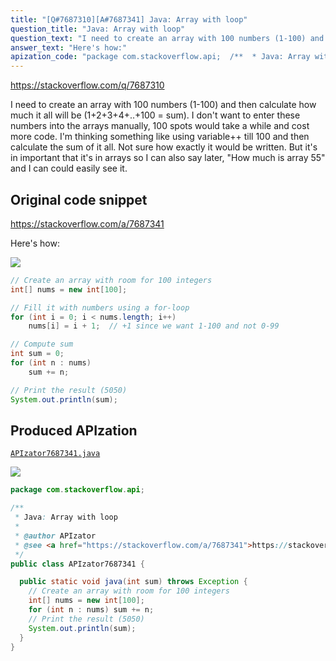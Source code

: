 ```yaml
---
title: "[Q#7687310][A#7687341] Java: Array with loop"
question_title: "Java: Array with loop"
question_text: "I need to create an array with 100 numbers (1-100) and then calculate how much it all will be (1+2+3+4+..+100 = sum). I don't want to enter these numbers into the arrays manually, 100 spots would take a while and cost more code. I'm thinking something like using variable++ till 100 and then calculate the sum of it all. Not sure how exactly it would be written.  But it's in important that it's in arrays so I can also say later, \"How much is array 55\" and I can could easily see it."
answer_text: "Here's how:"
apization_code: "package com.stackoverflow.api;  /**  * Java: Array with loop  *  * @author APIzator  * @see <a href=\"https://stackoverflow.com/a/7687341\">https://stackoverflow.com/a/7687341</a>  */ public class APIzator7687341 {    public static void java(int sum) throws Exception {     // Create an array with room for 100 integers     int[] nums = new int[100];     for (int n : nums) sum += n;     // Print the result (5050)     System.out.println(sum);   } }"
---
```


https://stackoverflow.com/q/7687310

I need to create an array with 100 numbers (1-100) and then calculate how much it all will be (1+2+3+4+..+100 = sum).
I don&#x27;t want to enter these numbers into the arrays manually, 100 spots would take a while and cost more code.
I&#x27;m thinking something like using variable++ till 100 and then calculate the sum of it all. Not sure how exactly it would be written. 
But it&#x27;s in important that it&#x27;s in arrays so I can also say later, &quot;How much is array 55&quot; and I can could easily see it.



## Original code snippet

https://stackoverflow.com/a/7687341

Here&#x27;s how:

<div class="code-logo"><img src="/stackoverflow.png" /></div>

```java
// Create an array with room for 100 integers
int[] nums = new int[100];

// Fill it with numbers using a for-loop
for (int i = 0; i < nums.length; i++)
    nums[i] = i + 1;  // +1 since we want 1-100 and not 0-99

// Compute sum
int sum = 0;
for (int n : nums)
    sum += n;

// Print the result (5050)
System.out.println(sum);
```

## Produced APIzation

[`APIzator7687341.java`](https://github.com/pasqualesalza/apization/raw/main/data/search/APIzator7687341.java)

<div class="code-logo"><img src="/apizator.png" /></div>

```java
package com.stackoverflow.api;

/**
 * Java: Array with loop
 *
 * @author APIzator
 * @see <a href="https://stackoverflow.com/a/7687341">https://stackoverflow.com/a/7687341</a>
 */
public class APIzator7687341 {

  public static void java(int sum) throws Exception {
    // Create an array with room for 100 integers
    int[] nums = new int[100];
    for (int n : nums) sum += n;
    // Print the result (5050)
    System.out.println(sum);
  }
}

```